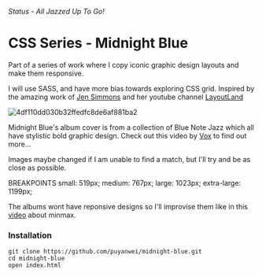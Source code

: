 *Status - All Jazzed Up To Go!*

# CSS Series - Midnight Blue

Part of a series of work where I copy iconic graphic design layouts and make them responsive.

I will use SASS, and have more bias towards exploring CSS grid. Inspired by the amazing work of [Jen Simmons](http://jensimmons.com/) and her youtube channel [LayoutLand](https://www.youtube.com/channel/UC7TizprGknbDalbHplROtag)

![4df110dd030b32ffedfc8de6af881ba2](https://user-images.githubusercontent.com/14803518/49646917-902fa200-fa18-11e8-8437-298dc1eab68b.jpg)

Midnight Blue's album cover is from a collection of Blue Note Jazz which all have stylistic bold graphic design. Check out this video by [Vox](https://youtu.be/KNgA7dDs90E) to find out more...

Images maybe changed if I am unable to find a match, but I'll try and be as close as possible.

BREAKPOINTS
small: 519px;
medium: 767px;
large: 1023px;
extra-large: 1199px;

The albums wont have reponsive designs so I'll improvise them like in this [video](https://youtu.be/lZ2JX_6SGNI) about minmax.

### Installation

```
git clone https://github.com/puyanwei/midnight-blue.git
cd midnight-blue
open index.html
```
